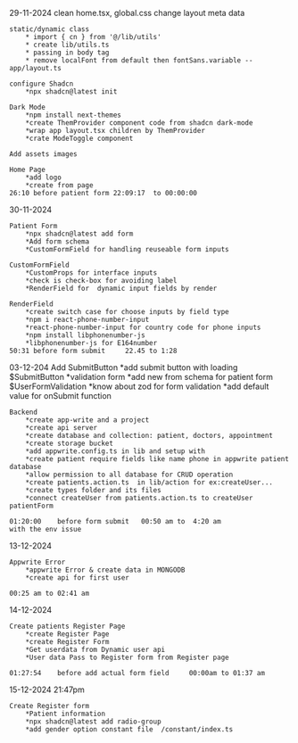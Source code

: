 29-11-2024
    clean home.tsx, global.css
    change layout meta data

    static/dynamic class
        * import { cn } from '@/lib/utils'
        * create lib/utils.ts
        * passing in body tag
        * remove localFont from default then fontSans.variable --app/layout.ts

    configure Shadcn
        *npx shadcn@latest init

    Dark Mode
        *npm install next-themes
        *create ThemProvider component code from shadcn dark-mode
        *wrap app layout.tsx children by ThemProvider
        *crate ModeToggle component

    Add assets images

    Home Page
        *add logo
        *create from page
    26:10 before patient form 22:09:17  to 00:00:00

30-11-2024  

    Patient Form
        *npx shadcn@latest add form
        *Add form schema
        *CustomFormField for handling reuseable form inputs

    CustomFormField
        *CustomProps for interface inputs
        *check is check-box for avoiding label
        *RenderField for  dynamic input fields by render

    RenderField
        *create switch case for choose inputs by field type
        *npm i react-phone-number-input
        *react-phone-number-input for country code for phone inputs
        *npm install libphonenumber-js
        *libphonenumber-js for E164number
    50:31 before form submit     22.45 to 1:28

03-12-204
    Add SubmitButton
        *add submit button with loading $SubmitButton
        *validation form 
            *add new from schema for patient form    $UserFormValidation
            *know about zod for form validation
            *add default value for onSubmit function
    
    Backend
        *create app-write and a project
        *create api server
        *create database and collection: patient, doctors, appointment
        *create storage bucket
        *add appwrite.config.ts in lib and setup with
        *create patient require fields like name phone in appwrite patient database
        *allow permission to all database for CRUD operation
        *create patients.action.ts  in lib/action for ex:createUser...
        *create types folder and its files
        *connect createUser from patients.action.ts to createUser patientForm
       
    01:20:00    before form submit   00:50 am to  4:20 am
    with the env issue

13-12-2024  

    Appwrite Error
        *appwrite Error & create data in MONGODB 
        *create api for first user
    
    00:25 am to 02:41 am

14-12-2024  

    Create patients Register Page
        *create Register Page
        *create Register Form
        *Get userdata from Dynamic user api
        *User data Pass to Register form from Register page

    01:27:54    before add actual form field     00:00am to 01:37 am

15-12-2024  21:47pm

    Create Register form
        *Patient information
        *npx shadcn@latest add radio-group
        *add gender option constant file  /constant/index.ts

    
    
        




